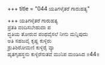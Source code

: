 +++
title = "044 ಯತಿಗಳೈತರೆ ಗಾರುಹತ್ಯ"

+++
ಯತಿಗಳೈತರೆ ಗಾರುಹತ್ಯ  
ಪ್ರತತಿ ವಂದಿಸಬೇಹುದಾ ಪ  
ದ್ಧತಿಯ ತೋರುವ ಪಂಥವೈಸಲೆ ನೀನು ಮನ್ನಿಪುದು   
ಅತಿ ಸಹಜವೈ ಕೃಷ್ಣ ಕುಳ್ಳಿರು  
ಶ್ರುತಿಶಿರೋಮಣಿ ಕುಳ್ಳಿರೈ ವ್ಯಾ  
ಹೃತಗೃಹಸ್ಥನು ಕುಳ್ಳಿರೆನುತವೆ ಮುನಿಪ ಮಂಡಿಸಿದ      ॥44॥